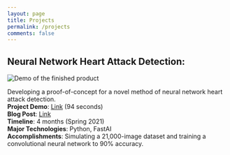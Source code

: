 ```yaml
---
layout: page
title: Projects
permalink: /projects
comments: false
---
```


## Neural Network Heart Attack Detection: 

![Demo of the finished product]({{site.baseurl}}/assets/images/heartnet1/preview.jpg)

Developing a proof-of-concept for a novel method of neural network heart attack detection.  
**Project Demo**: [Link](https://www.youtube.com/watch?v=EqAU-FRu6C4) (94 seconds)  
**Blog Post**: [Link](https://oapostrophe.github.io/heartnet/)  
**Timeline**: 4 months (Spring 2021)  
**Major Technologies**: Python, FastAI  
**Accomplishments**: Simulating a 21,000-image dataset and training a convolutional neural network to 90% accuracy.  




